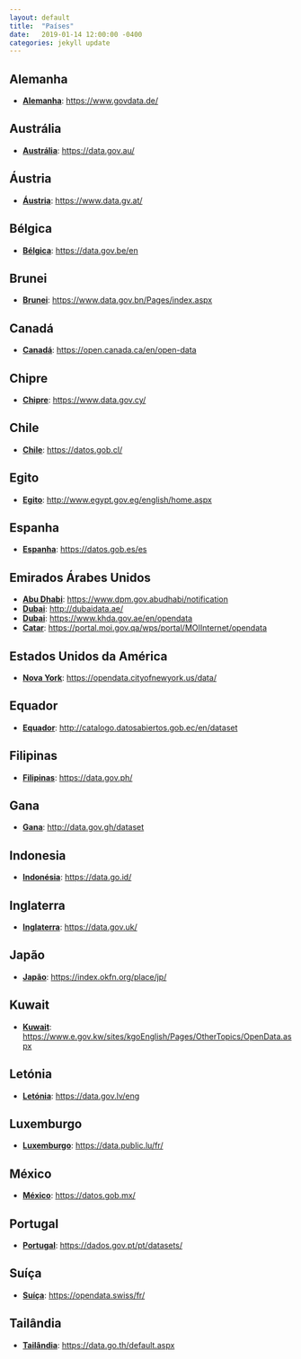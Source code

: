 ```yaml
---
layout: default
title:  "Países"
date:   2019-01-14 12:00:00 -0400
categories: jekyll update
---
```


## Alemanha 

-   **[Alemanha](https://www.govdata.de/)**: https://www.govdata.de/

## Austrália

-   **[Austrália](https://data.gov.au/)**: https://data.gov.au/

## Áustria

-  **[Áustria](https://www.data.gv.at/)**: https://www.data.gv.at/

## Bélgica

-  **[Bélgica](https://data.gov.be/en)**: https://data.gov.be/en

## Brunei

-  **[Brunei](https://www.data.gov.bn/Pages/index.aspx)**: https://www.data.gov.bn/Pages/index.aspx

## Canadá

-   **[Canadá](https://open.canada.ca/en/open-data)**: https://open.canada.ca/en/open-data

## Chipre

-   **[Chipre](https://www.data.gov.cy/)**: https://www.data.gov.cy/

## Chile

-   **[Chile](https://datos.gob.cl/)**: https://datos.gob.cl/

## Egito

-   **[Egito](http://www.egypt.gov.eg/english/home.aspx)**: http://www.egypt.gov.eg/english/home.aspx

## Espanha

-   **[Espanha](https://datos.gob.es/es)**: https://datos.gob.es/es

## Emirados Árabes Unidos
-   **[Abu Dhabi](https://www.dpm.gov.abudhabi/notification)**: https://www.dpm.gov.abudhabi/notification
-   **[Dubai](http://dubaidata.ae/)**: http://dubaidata.ae/
-   **[Dubai](https://www.khda.gov.ae/en/opendata)**: https://www.khda.gov.ae/en/opendata
-   **[Catar](https://portal.moi.gov.qa/wps/portal/MOIInternet/opendata)**: https://portal.moi.gov.qa/wps/portal/MOIInternet/opendata

## Estados Unidos da América

-   **[Nova York](https://opendata.cityofnewyork.us/data/)**: https://opendata.cityofnewyork.us/data/

## Equador

-   **[Equador](http://catalogo.datosabiertos.gob.ec/en/dataset)**: http://catalogo.datosabiertos.gob.ec/en/dataset

## Filipinas

-   **[Filipinas](https://data.gov.ph/)**: https://data.gov.ph/

## Gana

-   **[Gana](http://data.gov.gh/dataset)**: http://data.gov.gh/dataset

## Indonesia

-   **[Indonésia](https://data.go.id/)**: https://data.go.id/

## Inglaterra

-   **[Inglaterra](https://data.gov.uk/)**: https://data.gov.uk/

## Japão

-   **[Japão](https://index.okfn.org/place/jp/)**: https://index.okfn.org/place/jp/

## Kuwait

-   **[Kuwait](https://www.e.gov.kw/sites/kgoEnglish/Pages/OtherTopics/OpenData.aspx)**: https://www.e.gov.kw/sites/kgoEnglish/Pages/OtherTopics/OpenData.aspx

## Letónia

-   **[Letónia](https://data.gov.lv/eng)**: https://data.gov.lv/eng

## Luxemburgo

-   **[Luxemburgo](https://data.public.lu/fr/)**: https://data.public.lu/fr/

## México

-   **[México](https://datos.gob.mx/)**: https://datos.gob.mx/

## Portugal

-   **[Portugal](https://dados.gov.pt/pt/datasets/)**: https://dados.gov.pt/pt/datasets/

## Suíça

-   **[Suíça](https://opendata.swiss/fr/)**: https://opendata.swiss/fr/

## Tailândia

-   **[Tailândia](https://data.go.th/default.aspx)**: https://data.go.th/default.aspx
